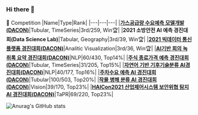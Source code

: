 ### Hi there 👋

<!--
**inrap8206/inrap8206** is a ✨ _special_ ✨ repository because its `README.md` (this file) appears on your GitHub profile.

Here are some ideas to get you started:

- 🔭 I’m currently working on ...
- 🌱 I’m currently learning ...
- 👯 I’m looking to collaborate on ...
- 🤔 I’m looking for help with ...
- 💬 Ask me about ...
- 📫 How to reach me: ...
- 😄 Pronouns: ...
- ⚡ Fun fact: ...
-->

🚩 Competition
|Name|Type|Rank|
|---|---|---|
|**[가스공급량 수요예측 모델개발(DACON)](https://dacon.io/competitions/official/235830/overview/description)**|Tubular, TimeSeries|3rd/259, Win:trophy:|
|**2021 소방안전 AI 예측 경진대회(Data Science Lab)**|Tabular, Geography|3rd/39, Win:trophy:|
|**[2021 빅데이터 통신 플랫폼 경진대회(DACON)](https://dacon.io/competitions/official/235753/overview/description)**|Analitic Visualization|3rd/36, Win:trophy:|
|**[AI기반 회의 녹취록 요약 경진대회(DACON)](https://dacon.io/competitions/official/235813/overview/description)**|NLP|60/430, Top14%|
|**[주식 종료가격 예측 경진대회(DACON)](https://dacon.io/competitions/official/235857/overview/description)**|Tubular, TimeSeries|31/205, Top15%|
|**[자연어 기반 기후기술분류 AI경진대회(DACON)](https://dacon.io/competitions/official/235744/overview/description)**|NLP|40/177, Top16%|
|**[주차수요 예측 AI 경진대회(DACON)](https://dacon.io/competitions/official/235745/overview/description)**|Tubular|100/503, Top20%|
|**[작물 병해 분류 AI 경진대회(DACON)](https://dacon.io/competitions/official/235842/overview/description)**|Vision|39/170, Top23%|
|**[HAICon2021 산업제어시스템 보안위협 탐지 AI 경진대회(DACON)](https://dacon.io/competitions/official/235757/overview/description)**|TaPR|69/220, Top23%|

![Anurag's GitHub stats](https://github-readme-stats.vercel.app/api?username=inrap8206&show_icons=true&theme=radical)
